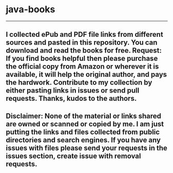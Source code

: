 # java-books
---
I collected ePub and PDF file links from different sources and pasted in this repository. You can download and read the books for free. Request: If you find books helpful then please purchase the official copy from Amazon or wherever it is available, it will help the original author, and pays the hardwork. Contribute to my collection by either pasting links in issues or send pull requests. Thanks, kudos to the authors.
---

**Disclaimer:** None of the material or links shared are owned or scanned or copied by me. I am just putting the links and files collected from public directories and search engines. If you have any issues with files please send your requests in the issues section, create issue with removal requests.
---
